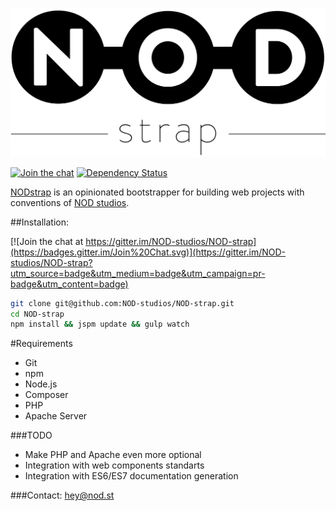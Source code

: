 ![NODstrap](/image/logo.strap.png?raw=true "NODstrap")

[![Join the chat][gitter-image]][gitter-url]
[![Dependency Status][depstat-image]][depstat-url]

[NODstrap]([repo-url]) is an opinionated bootstrapper for building web projects with conventions of [NOD studios](http://nod.st).

##Installation:

[![Join the chat at https://gitter.im/NOD-studios/NOD-strap](https://badges.gitter.im/Join%20Chat.svg)](https://gitter.im/NOD-studios/NOD-strap?utm_source=badge&utm_medium=badge&utm_campaign=pr-badge&utm_content=badge)
```bash
git clone git@github.com:NOD-studios/NOD-strap.git
cd NOD-strap
npm install && jspm update && gulp watch
```

#Requirements
- Git
- npm
- Node.js
- Composer
- PHP
- Apache Server

###TODO
- Make PHP and Apache even more optional
- Integration with web components standarts
- Integration with ES6/ES7 documentation generation

###Contact:
[hey@nod.st](mailto:hey@nod.st)

[repo-url]: https://github.com/NOD-studios/NOD-strap
[depstat-url]: https://david-dm.org/NOD-studios/NOD-strap
[depstat-image]: https://david-dm.org/NOD-studios/NOD-strap.svg
[gitter-image]: https://img.shields.io/badge/GITTER-join%20chat-green.svg
[gitter-url]: http://bit.ly/NOD-chat
